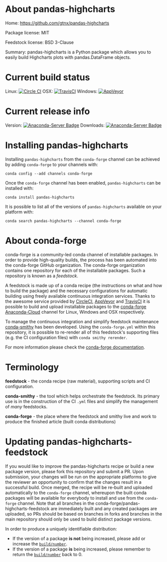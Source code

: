 About pandas-highcharts
=======================

Home: https://github.com/gtnx/pandas-highcharts

Package license: MIT

Feedstock license: BSD 3-Clause

Summary: pandas-highcharts is a Python package which allows you to easily build Highcharts plots with pandas.DataFrame objects.



Current build status
====================

Linux: [![Circle CI](https://circleci.com/gh/conda-forge/pandas-highcharts-feedstock.svg?style=shield)](https://circleci.com/gh/conda-forge/pandas-highcharts-feedstock)
OSX: [![TravisCI](https://travis-ci.org/conda-forge/pandas-highcharts-feedstock.svg?branch=master)](https://travis-ci.org/conda-forge/pandas-highcharts-feedstock)
Windows: [![AppVeyor](https://ci.appveyor.com/api/projects/status/github/conda-forge/pandas-highcharts-feedstock?svg=True)](https://ci.appveyor.com/project/conda-forge/pandas-highcharts-feedstock/branch/master)

Current release info
====================
Version: [![Anaconda-Server Badge](https://anaconda.org/conda-forge/pandas-highcharts/badges/version.svg)](https://anaconda.org/conda-forge/pandas-highcharts)
Downloads: [![Anaconda-Server Badge](https://anaconda.org/conda-forge/pandas-highcharts/badges/downloads.svg)](https://anaconda.org/conda-forge/pandas-highcharts)

Installing pandas-highcharts
============================

Installing `pandas-highcharts` from the `conda-forge` channel can be achieved by adding `conda-forge` to your channels with:

```
conda config --add channels conda-forge
```

Once the `conda-forge` channel has been enabled, `pandas-highcharts` can be installed with:

```
conda install pandas-highcharts
```

It is possible to list all of the versions of `pandas-highcharts` available on your platform with:

```
conda search pandas-highcharts --channel conda-forge
```


About conda-forge
=================

conda-forge is a community-led conda channel of installable packages.
In order to provide high-quality builds, the process has been automated into the
conda-forge GitHub organization. The conda-forge organization contains one repository
for each of the installable packages. Such a repository is known as a *feedstock*.

A feedstock is made up of a conda recipe (the instructions on what and how to build
the package) and the necessary configurations for automatic building using freely
available continuous integration services. Thanks to the awesome service provided by
[CircleCI](https://circleci.com/), [AppVeyor](http://www.appveyor.com/)
and [TravisCI](https://travis-ci.org/) it is possible to build and upload installable
packages to the [conda-forge](https://anaconda.org/conda-forge)
[Anaconda-Cloud](http://docs.anaconda.org/) channel for Linux, Windows and OSX respectively.

To manage the continuous integration and simplify feedstock maintenance
[conda-smithy](http://github.com/conda-forge/conda-smithy) has been developed.
Using the ``conda-forge.yml`` within this repository, it is possible to re-render all of
this feedstock's supporting files (e.g. the CI configuration files) with ``conda smithy rerender``.

For more information please check the [conda-forge documentation](https://conda-forge.org/docs/).

Terminology
===========

**feedstock** - the conda recipe (raw material), supporting scripts and CI configuration.

**conda-smithy** - the tool which helps orchestrate the feedstock.
                   Its primary use is in the construction of the CI ``.yml`` files
                   and simplify the management of *many* feedstocks.

**conda-forge** - the place where the feedstock and smithy live and work to
                  produce the finished article (built conda distributions)


Updating pandas-highcharts-feedstock
====================================

If you would like to improve the pandas-highcharts recipe or build a new
package version, please fork this repository and submit a PR. Upon submission,
your changes will be run on the appropriate platforms to give the reviewer an
opportunity to confirm that the changes result in a successful build. Once
merged, the recipe will be re-built and uploaded automatically to the
`conda-forge` channel, whereupon the built conda packages will be available for
everybody to install and use from the `conda-forge` channel.
Note that all branches in the conda-forge/pandas-highcharts-feedstock are
immediately built and any created packages are uploaded, so PRs should be based
on branches in forks and branches in the main repository should only be used to
build distinct package versions.

In order to produce a uniquely identifiable distribution:
 * If the version of a package **is not** being increased, please add or increase
   the [``build/number``](http://conda.pydata.org/docs/building/meta-yaml.html#build-number-and-string).
 * If the version of a package **is** being increased, please remember to return
   the [``build/number``](http://conda.pydata.org/docs/building/meta-yaml.html#build-number-and-string)
   back to 0.
